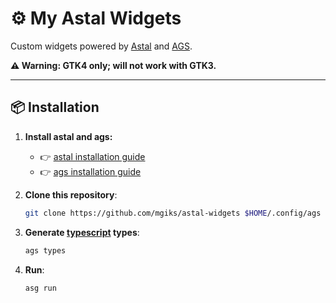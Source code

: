 # ⚙️ My Astal Widgets

Custom widgets powered by [Astal](https://github.com/Aylur/astal) and [AGS](https://github.com/Aylur/ags).

**⚠️ Warning: GTK4 only; will not work with GTK3.**

---

## 📦 Installation

1. **Install astal and ags:**  
   - 👉 [astal installation guide](https://aylur.github.io/astal/guide/getting-started/installation)
   - 👉 [ags installation guide](https://aylur.github.io/ags/guide/quick-start.html)

2. **Clone this repository**:
   ```sh
   git clone https://github.com/mgiks/astal-widgets $HOME/.config/ags
   ```
   
3. **Generate [typescript](https://github.com/microsoft/TypeScript) types**:
   ```sh
   ags types
   ```

4. **Run**:
   ```sh
   asg run
   ```
